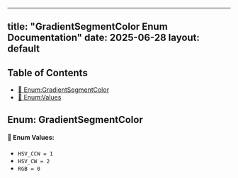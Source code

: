 <!-- Formatted by A³BS formatter.py -->
<!-- Generated by A³BS document.py -->
---
title: "GradientSegmentColor Enum Documentation"
date: 2025-06-28
layout: default
---

## Table of Contents
- [🔧 Enum:GradientSegmentColor](#enum-gradientsegmentcolor)
- [🔧 Enum:Values](#enum-values)
## Enum: GradientSegmentColor
#### 📝 Enum Values:
<a name="enum-values"></a>
  - `HSV_CCW = 1`
  - `HSV_CW = 2`
  - `RGB = 0`